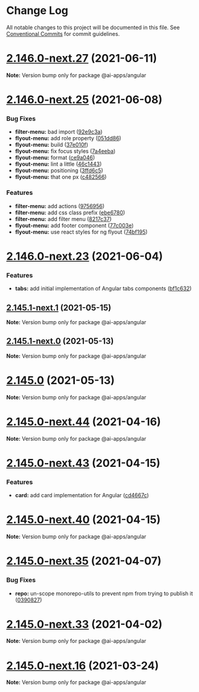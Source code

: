# Change Log

All notable changes to this project will be documented in this file.
See [Conventional Commits](https://conventionalcommits.org) for commit guidelines.

# [2.146.0-next.27](https://github.com/IBM/carbon-components-angular/compare/v2.146.0-next.26...v2.146.0-next.27) (2021-06-11)

**Note:** Version bump only for package @ai-apps/angular





# [2.146.0-next.25](https://github.com/IBM/carbon-components-angular/compare/v2.146.0-next.24...v2.146.0-next.25) (2021-06-08)


### Bug Fixes

* **filter-menu:** bad import ([92e9c3a](https://github.com/IBM/carbon-components-angular/commit/92e9c3a2858b8eac0733b5da270f2b568a65eebc))
* **flyout-menu:** add role property ([051dd86](https://github.com/IBM/carbon-components-angular/commit/051dd86f91f259edb28bc38ee584f40666b1fb63))
* **flyout-menu:** build ([37e010f](https://github.com/IBM/carbon-components-angular/commit/37e010f9c6c87526b0f6a2f0ccb2e7f99a68aeea))
* **flyout-menu:** fix focus styles ([7a4eeba](https://github.com/IBM/carbon-components-angular/commit/7a4eeba57605f4fb87bf344758b33c8331e43015))
* **flyout-menu:** format ([ce9a046](https://github.com/IBM/carbon-components-angular/commit/ce9a046158c0cc4b923fa5db5e522d6b33f4c828))
* **flyout-menu:** lint a little ([46c1443](https://github.com/IBM/carbon-components-angular/commit/46c14430f1541f631d48a2a2ec77e206236c049c))
* **flyout-menu:** positioning ([3ffd6c5](https://github.com/IBM/carbon-components-angular/commit/3ffd6c5be4db6124787847d5cffc824c7e7e4f6b))
* **flyout-menu:** that one px ([c482566](https://github.com/IBM/carbon-components-angular/commit/c48256626edcba2421c1749c9518d8376b275e1e))


### Features

* **filter-menu:** add actions ([9756956](https://github.com/IBM/carbon-components-angular/commit/9756956107ba975e423db3ce2cb47f26cde41486))
* **filter-menu:** add css class prefix ([ebe6780](https://github.com/IBM/carbon-components-angular/commit/ebe6780eeb36ed274122a8ef99a19ba9dcc7d746))
* **filter-menu:** add filter menu ([8217c37](https://github.com/IBM/carbon-components-angular/commit/8217c376cf6a924c9c5c72d30b3410b50ecd03b2))
* **flyout-menu:** add footer component ([77c003e](https://github.com/IBM/carbon-components-angular/commit/77c003e6463667b72100b8d50511b5a6b574afa9))
* **flyout-menu:** use react styles for ng flyout ([74bf195](https://github.com/IBM/carbon-components-angular/commit/74bf195df67743d7c14df2d86c910c69bab819c1))





# [2.146.0-next.23](https://github.com/IBM/carbon-components-angular/compare/v2.146.0-next.22...v2.146.0-next.23) (2021-06-04)


### Features

* **tabs:** add initial implementation of Angular tabs components ([bf1c632](https://github.com/IBM/carbon-components-angular/commit/bf1c632c93e7ac6ab8870143df7e5069d7108710))





## [2.145.1-next.1](https://github.com/IBM/carbon-components-angular/compare/v2.145.1-next.0...v2.145.1-next.1) (2021-05-15)

**Note:** Version bump only for package @ai-apps/angular





## [2.145.1-next.0](https://github.com/IBM/carbon-components-angular/compare/v2.145.0...v2.145.1-next.0) (2021-05-13)

**Note:** Version bump only for package @ai-apps/angular





# [2.145.0](https://github.com/IBM/carbon-components-angular/compare/v2.145.0-next.82...v2.145.0) (2021-05-13)

**Note:** Version bump only for package @ai-apps/angular





# [2.145.0-next.44](https://github.com/IBM/carbon-components-angular/compare/v2.145.0-next.43...v2.145.0-next.44) (2021-04-16)

**Note:** Version bump only for package @ai-apps/angular





# [2.145.0-next.43](https://github.com/IBM/carbon-components-angular/compare/v2.145.0-next.42...v2.145.0-next.43) (2021-04-15)


### Features

* **card:** add card implementation for Angular ([cd4667c](https://github.com/IBM/carbon-components-angular/commit/cd4667c844c07dd1e6e4102181df5dd9c4684be3))





# [2.145.0-next.40](https://github.com/IBM/carbon-components-angular/compare/v2.145.0-next.39...v2.145.0-next.40) (2021-04-15)

**Note:** Version bump only for package @ai-apps/angular





# [2.145.0-next.35](https://github.com/IBM/carbon-components-angular/compare/v2.145.0-next.34...v2.145.0-next.35) (2021-04-07)


### Bug Fixes

* **repo:** un-scope monorepo-utils to prevent npm from trying to publish it ([0390827](https://github.com/IBM/carbon-components-angular/commit/03908279d7b2a5f4b69ee38cfe7f27c9ac515150))





# [2.145.0-next.33](https://github.com/IBM/carbon-components-angular/compare/v2.145.0-next.32...v2.145.0-next.33) (2021-04-02)

**Note:** Version bump only for package @ai-apps/angular





# [2.145.0-next.16](https://github.com/IBM/carbon-components-angular/compare/v2.145.0-next.15...v2.145.0-next.16) (2021-03-24)

**Note:** Version bump only for package @ai-apps/angular
